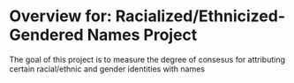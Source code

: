 # Overview for: Racialized/Ethnicized-Gendered Names Project 

The goal of this project is to measure the degree of consesus for attributing certain racial/ethnic and gender identities with names

